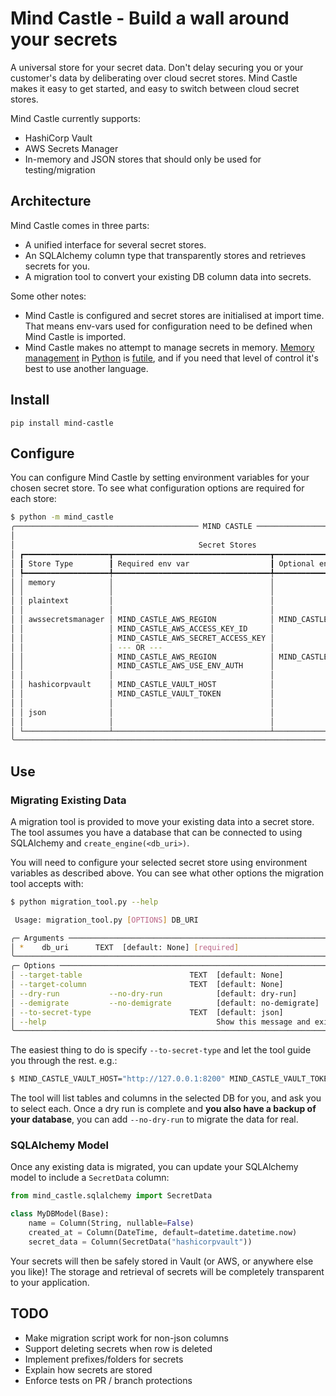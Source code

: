 # Mind Castle - Build a wall around your secrets

A universal store for your secret data. Don't delay securing you or your customer's data by deliberating over cloud secret stores. Mind Castle makes it easy to get started, and easy to switch between cloud secret stores.

Mind Castle currently supports:
- HashiCorp Vault
- AWS Secrets Manager
- In-memory and JSON stores that should only be used for testing/migration

## Architecture

Mind Castle comes in three parts:
- A unified interface for several secret stores.
- An SQLAlchemy column type that transparently stores and retrieves secrets for you.
- A migration tool to convert your existing DB column data into secrets.

Some other notes:
- Mind Castle is configured and secret stores are initialised at import time. That means env-vars used for configuration need to be defined when Mind Castle is imported.
- Mind Castle makes no attempt to manage secrets in memory. [Memory management](https://stackoverflow.com/questions/728164/securely-erasing-password-in-memory-python) in [Python](https://discuss.python.org/t/how-to-hide-or-remove-sensitive-data-from-getting-exposed-in-memory-dump/44526) is [futile](https://stackoverflow.com/questions/41509771/python-remove-password-from-memory), and if you need that level of control it's best to use another language.


## Install

`pip install mind-castle`


## Configure

You can configure Mind Castle by setting environment variables for your chosen secret store. To see what configuration options are required for each store:

```bash
$ python -m mind_castle
╭───────────────────────────────────────── MIND CASTLE ─────────────────────────────────────────╮
│                                                                                               │
│                                         Secret Stores                                         │
│ ┏━━━━━━━━━━━━━━━━━━━┳━━━━━━━━━━━━━━━━━━━━━━━━━━━━━━━━━━━┳━━━━━━━━━━━━━━━━━━━━━━━━━━━━━━━━━━━┓ │
│ ┃ Store Type        ┃ Required env var                  ┃ Optional env var                  ┃ │
│ ┡━━━━━━━━━━━━━━━━━━━╇━━━━━━━━━━━━━━━━━━━━━━━━━━━━━━━━━━━╇━━━━━━━━━━━━━━━━━━━━━━━━━━━━━━━━━━━┩ │
│ │ memory            │                                   │                                   │ │
│ │                   │                                   │                                   │ │
│ │ plaintext         │                                   │                                   │ │
│ │                   │                                   │                                   │ │
│ │ awssecretsmanager │ MIND_CASTLE_AWS_REGION            │ MIND_CASTLE_AWS_SECRET_KEY_PREFIX │ │
│ │                   │ MIND_CASTLE_AWS_ACCESS_KEY_ID     │                                   │ │
│ │                   │ MIND_CASTLE_AWS_SECRET_ACCESS_KEY │                                   │ │
│ │                   │ --- OR ---                        │                                   │ │
│ │                   │ MIND_CASTLE_AWS_REGION            │ MIND_CASTLE_AWS_SECRET_KEY_PREFIX │ │
│ │                   │ MIND_CASTLE_AWS_USE_ENV_AUTH      │                                   │ │
│ │                   │                                   │                                   │ │
│ │ hashicorpvault    │ MIND_CASTLE_VAULT_HOST            │                                   │ │
│ │                   │ MIND_CASTLE_VAULT_TOKEN           │                                   │ │
│ │                   │                                   │                                   │ │
│ │ json              │                                   │                                   │ │
│ │                   │                                   │                                   │ │
│ └───────────────────┴───────────────────────────────────┴───────────────────────────────────┘ │
╰───────────────────────────────────────────────────────────────────────────────────────────────╯
```

## Use

### Migrating Existing Data
A migration tool is provided to move your existing data into a secret store. The tool assumes you have a database that can be connected to using SQLAlchemy and `create_engine(<db_uri>)`.

You will need to configure your selected secret store using environment variables as described above. You can see what other options the migration tool accepts with:

```bash
$ python migration_tool.py --help

 Usage: migration_tool.py [OPTIONS] DB_URI

╭─ Arguments ─────────────────────────────────────────────────────────────────────────╮
│ *    db_uri      TEXT  [default: None] [required]                                   │
╰─────────────────────────────────────────────────────────────────────────────────────╯
╭─ Options ───────────────────────────────────────────────────────────────────────────╮
│ --target-table                        TEXT  [default: None]                         │
│ --target-column                       TEXT  [default: None]                         │
│ --dry-run           --no-dry-run            [default: dry-run]                      │
│ --demigrate         --no-demigrate          [default: no-demigrate]                 │
│ --to-secret-type                      TEXT  [default: json]                         │
│ --help                                      Show this message and exit.             │
╰─────────────────────────────────────────────────────────────────────────────────────╯
```

The easiest thing to do is specify `--to-secret-type` and let the tool guide you through the rest. e.g.:

```bash
$ MIND_CASTLE_VAULT_HOST="http://127.0.0.1:8200" MIND_CASTLE_VAULT_TOKEN="<your_token>" python migration_tool.py "postgresql://<user>:<pass>@<host>:5432/<database>" --to-secret-type hashicorpvault
```

The tool will list tables and columns in the selected DB for you, and ask you to select each. Once a dry run is complete and **you also have a backup of your database**, you can add `--no-dry-run` to migrate the data for real.


### SQLAlchemy Model
Once any existing data is migrated, you can update your SQLAlchemy model to include a `SecretData` column:

```python
from mind_castle.sqlalchemy import SecretData

class MyDBModel(Base):
    name = Column(String, nullable=False)
    created_at = Column(DateTime, default=datetime.datetime.now)
    secret_data = Column(SecretData("hashicorpvault"))
```

Your secrets will then be safely stored in Vault (or AWS, or anywhere else you like)! The storage and retrieval of secrets will be completely transparent to your application.


## TODO

- Make migration script work for non-json columns
- Support deleting secrets when row is deleted
- Implement prefixes/folders for secrets
- Explain how secrets are stored
- Enforce tests on PR / branch protections